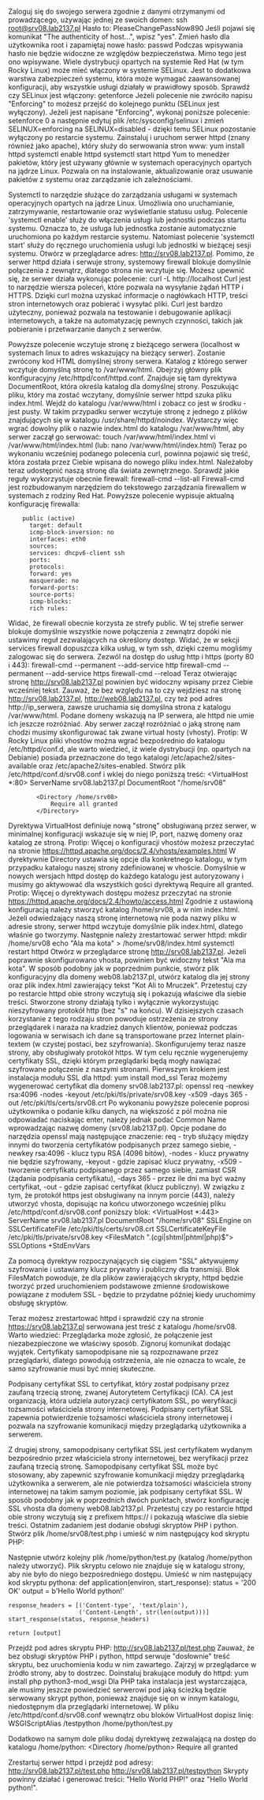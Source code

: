 Zaloguj się do swojego serwera zgodnie z danymi otrzymanymi od prowadzącego, używając jednej ze swoich domen:
ssh root@srv08.lab2137.pl
Hasło to: PleaseChangePassNow890
Jeśli pojawi się komunikat "The authenticity of host...", wpisz "yes".
Zmień hasło dla użytkownika root i zapamiętaj nowe hasło:
passwd
Podczas wpisywania hasło nie będzie widoczne ze względów bezpieczeństwa. Mimo tego jest ono wpisywane.
Wiele dystrybucji opartych na systemie Red Hat (w tym Rocky Linux) może mieć włączony w systemie SELinux. Jest to dodatkowa warstwa zabezpieczeń systemu, która może wymagać zaawansowanej konfiguracji, aby wszystkie usługi działały w prawidłowy sposób. Sprawdź czy SELinux jest włączony:
getenforce
Jeżeli polecenie nie zwróciło napisu "Enforcing" to możesz przejść do kolejnego punktu (SELinux jest wyłączony). Jeżeli jest napisane "Enforcing", wykonaj poniższe polecenie:
setenforce 0
a następnie edytuj plik /etc/sysconfig/selinux i zmień SELINUX=enforcing na SELINUX=disabled - dzięki temu SELinux pozostanie wyłączony po restarcie systemu.
Zainstaluj i uruchom serwer httpd (znany również jako apache), który służy do serwowania stron www:
yum install httpd
systemctl enable httpd
systemctl start httpd
Yum to menedżer pakietów, który jest używany głównie w systemach operacyjnych opartych na jądrze Linux. Pozwala on na instalowanie, aktualizowanie oraz usuwanie pakietów z systemu oraz zarządzanie ich zależnościami.

Systemctl to narzędzie służące do zarządzania usługami w systemach operacyjnych opartych na jądrze Linux. Umożliwia ono uruchamianie, zatrzymywanie, restartowanie oraz wyświetlanie statusu usług. Polecenie 'systemctl enable' służy do włączenia usługi lub jednostki podczas startu systemu. Oznacza to, że usługa lub jednostka zostanie automatycznie uruchomiona po każdym restarcie systemu. Natomiast polecenie 'systemctl start' służy do ręcznego uruchomienia usługi lub jednostki w bieżącej sesji systemu.
Otwórz w przeglądarce adres: http://srv08.lab2137.pl. Pomimo, że serwer httpd działa i serwuje strony, systemowy firewall blokuje domyślnie połączenia z zewnątrz, dlatego strona nie wczytuje się. Możesz upewnić się, że serwer działa wykonując polecenie:
curl -L http://localhost
Curl jest to narzędzie wiersza poleceń, które pozwala na wysyłanie żądań HTTP i HTTPS. Dzięki curl można uzyskać informacje o nagłówkach HTTP, treści stron internetowych oraz pobierać i wysyłać pliki. Curl jest bardzo użyteczny, ponieważ pozwala na testowanie i debugowanie aplikacji internetowych, a także na automatyzację pewnych czynności, takich jak pobieranie i przetwarzanie danych z serwerów.

Powyższe polecenie wczytuje stronę z bieżącego serwera (localhost w systemach linux to adres wskazujący na bieżący serwer). Zostanie zwrócony kod HTML domyślnej strony serwera.
Katalog z którego serwer wczytuje domyślną stronę to /var/www/html. Obejrzyj główny plik konfiguracyjny /etc/httpd/conf/httpd.conf. Znajduje się tam dyrektywa DocumentRoot, która określa katalog dla domyślnej strony. Poszukując pliku, który ma zostać wczytany, domyślnie serwer httpd szuka pliku index.html. Wejdź do katalogu /var/www/html i zobacz co jest w środku - jest pusty. W takim przypadku serwer wczytuje stronę z jednego z plików znajdujących się w katalogu /usr/share/httpd/noindex. Wystarczy więc wgrać dowolny plik o nazwie index.html do katalogu /var/www/html, aby serwer zaczął go serwować:
touch /var/www/html/index.html
vi /var/www/html/index.html                   (lub: nano /var/www/html/index.html)
Teraz po wykonaniu wcześniej podanego polecenia curl, powinna pojawić się treść, która została przez Ciebie wpisana do nowego pliku index.html.
Należałoby teraz udostępnić naszą stronę dla świata zewnętrznego. Sprawdź jakie reguły wykorzystuje obecnie firewall:
firewall-cmd --list-all
Firewall-cmd jest rozbudowanym narzędziem do tekstowego zarządzania firewallem w systemach z rodziny Red Hat. Powyższe polecenie wypisuje aktualną konfigurację firewalla:

        public (active)
          target: default
          icmp-block-inversion: no
          interfaces: eth0
          sources:
          services: dhcpv6-client ssh
          ports:
          protocols:
          forward: yes
          masquerade: no
          forward-ports:
          source-ports:
          icmp-blocks:
          rich rules:
        
Widać, że firewall obecnie korzysta ze strefy public. W tej strefie serwer blokuje domyślnie wszystkie nowe połączenia z zewnątrz dopóki nie ustawimy reguł zezwalających na określony dostęp. Widać, że w sekcji services firewall dopuszcza kilka usług, w tym ssh, dzięki czemu mogliśmy zalogowac się do serwera. Zezwól na dostęp do usług http i https (porty 80 i 443):
firewall-cmd --permanent --add-service http
firewall-cmd --permanent --add-service https
firewall-cmd --reload
Teraz otwierając stronę http://srv08.lab2137.pl powinien być widoczny wpisany przez Ciebie wcześniej tekst.
Zauważ, że bez względu na to czy wejdziesz na stronę http://srv08.lab2137.pl, http://web08.lab2137.pl, czy też pod adres http://ip_serwera, zawsze uruchamia się domyślna strona z katalogu /var/www/html. Podane domeny wskazują na IP serwera, ale httpd nie umie ich jeszcze rozróżniać. Aby serwer zaczął rozróżniać o jaką stronę nam chodzi musimy skonfigurować tak zwane virtual hosty (vhosty).
Protip: W Rocky Linux pliki vhostów można wgrać bezpośrednio do katalogu /etc/httpd/conf.d, ale warto wiedzieć, iż wiele dystrybucji (np. opartych na Debianie) posiada przeznaczone do tego katalogi /etc/apache2/sites-available oraz /etc/apache2/sites-enabled.
Stwórz plik /etc/httpd/conf.d/srv08.conf i wklej do niego poniższą treść:
            <VirtualHost *:80>
                ServerName srv08.lab2137.pl
                DocumentRoot "/home/srv08"
            </VirtualHost>

            <Directory /home/srv08>
                Require all granted
            </Directory>
        
Dyrektywa VirtualHost definiuje nową "stronę" obsługiwaną przez serwer, w minimalnej konfiguracji wskazuje się w niej IP, port, nazwę domeny oraz katalog ze stroną.
Protip: Więcej o konfiguracji vhostów możesz przeczytać na stronie https://httpd.apache.org/docs/2.4/vhosts/examples.html
W dyrektywnie Directory ustawia się opcje dla konkretnego katalogu, w tym przypadku katalogu naszej strony zdefiniowanej w vhoście. Domyślnie w nowych wersjach httpd dostęp do każdego katalogu jest autoryzowany i musimy go aktywować dla wszystkich gości dyrektywą Require all granted.
Protip: Więcej o dyrektywach dostępu możesz przeczytać na stronie https://httpd.apache.org/docs/2.4/howto/access.html
Zgodnie z ustawioną konfiguracją należy stworzyć katalog /home/srv08, a w nim index.html. Jeżeli odwiedzający naszą stronę internetową nie poda nazwy pliku w adresie strony, serwer httpd wczytuje domyślnie plik index.html, dlatego właśnie go tworzymy. Następnie należy zrestartować serwer httpd:
mkdir /home/srv08
echo "Ala ma kota" > /home/srv08/index.html
systemctl restart httpd
Otwórz w przeglądarce stronę http://srv08.lab2137.pl. Jeżeli poprawnie skonfigurowano vhosta, powinien być widoczny tekst "Ala ma kota".
W sposób podobny jak w poprzednim punkcie, stwórz plik konfiguracyjny dla domeny web08.lab2137.pl, utwórz katalog dla jej strony oraz plik index.html zawierający tekst "Kot Ali to Mruczek". Przetestuj czy po restarcie httpd obie strony wczytują się i pokazują właściwe dla siebie treści.
Stworzone strony działają tylko i wyłącznie wykorzystując nieszyfrowany protokół http (bez "s" na końcu). W dzisiejszych czasach korzystanie z tego rodzaju stron powoduje ostrzeżenia ze strony przeglądarek i naraża na kradzież danych klientów, ponieważ podczas logowania w serwisach ich dane są transportowane przez Internet plain-textem (w czystej postaci, bez szyfrowania). Skonfigurujemy teraz nasze strony, aby obsługiwały protokół https. W tym celu ręcznie wygenerujemy certyfikaty SSL, dzięki którym przeglądarki będą mogły nawiązać szyfrowane połączenie z naszymi stronami. Pierwszym krokiem jest instalacja modułu SSL dla httpd:
yum install mod_ssl
Teraz możemy wygenerować certyfikat dla domeny srv08.lab2137.pl:
openssl req -newkey rsa:4096 -nodes -keyout /etc/pki/tls/private/srv08.key -x509 -days 365 -out /etc/pki/tls/certs/srv08.crt
Po wykonaniu powyższe polecenie poprosi użytkownika o podanie kilku danych, na większość z pól można nie odpowiadać naciskając enter, należy jednak podać Common Name wprowadzając nazwę domeny (srv08.lab2137.pl).
Opcje podane do narzędzia openssl mają następujące znaczenie:
req - tryb służący między innymi do tworzenia certyfikatów podpisanych przez samego siebie,
-newkey rsa:4096 - klucz typu RSA (4096 bitów),
-nodes - klucz prywatny nie będzie szyfrowany,
-keyout - gdzie zapisać klucz prywatny,
-x509 - tworzenie certyfikatu podpisanego przez samego siebie, zamiast CSR (żądania podpisania certyfikatu),
-days 365 - przez ile dni ma być ważny certyfikat,
-out - gdzie zapisać certyfikat (klucz publiczny).
W związku z tym, że protokół https jest obsługiwany na innym porcie (443), należy utworzyć vhosta, dopisując na końcu utworzonego wcześniej pliku /etc/httpd/conf.d/srv08.conf poniższy blok:
        <VirtualHost *:443>
            ServerName srv08.lab2137.pl
            DocumentRoot "/home/srv08"
            SSLEngine on
            SSLCertificateFile /etc/pki/tls/certs/srv08.crt
            SSLCertificateKeyFile /etc/pki/tls/private/srv08.key
            <FilesMatch "\.(cgi|shtml|phtml|php)$">
                SSLOptions +StdEnvVars
            </FilesMatch>
        </VirtualHost>
        
Za pomocą dyrektyw rozpoczynających się ciągiem "SSL" aktywujemy szyfrowanie i ustawiamy klucz prywatny i publiczny dla transmisji. Blok FilesMatch powoduje, że dla plików zawierających skrypty, httpd będzie tworzyć przed uruchomieniem podstawowe zmienne środowiskowe powiązane z modułem SSL - będzie to przydatne później kiedy uruchomimy obsługę skryptów.

Teraz możesz zrestartować httpd i sprawdzić czy na stronie https://srv08.lab2137.pl serwowana jest treść z katalogu /home/srv08.
Warto wiedzieć: Przeglądarka może zgłosić, że połączenie jest niezabezpieczone we właściwy sposób. Zignoruj komunikat dodając wyjątek. Certyfikaty samopodpisane nie są rozpoznawane przez przeglądarki, dlatego powodują ostrzeżenia, ale nie oznacza to wcale, że samo szyfrowanie musi być mniej skuteczne.

Podpisany certyfikat SSL to certyfikat, który został podpisany przez zaufaną trzecią stronę, zwanej Autorytetem Certyfikacji (CA). CA jest organizacją, która udziela autoryzacji certyfikatom SSL, po weryfikacji tożsamości właściciela strony internetowej. Podpisany certyfikat SSL zapewnia potwierdzenie tożsamości właściciela strony internetowej i pozwala na szyfrowanie komunikacji między przeglądarką użytkownika a serwerem.

Z drugiej strony, samopodpisany certyfikat SSL jest certyfikatem wydanym bezpośrednio przez właściciela strony internetowej, bez weryfikacji przez zaufaną trzecią stronę. Samopodpisany certyfikat SSL może być stosowany, aby zapewnić szyfrowanie komunikacji między przeglądarką użytkownika a serwerem, ale nie potwierdza tożsamości właściciela strony internetowej na takim samym poziomie, jak podpisany certyfikat SSL.
W sposób podobny jak w poprzednich dwóch punktach, stwórz konfigurację SSL vhosta dla domeny web08.lab2137.pl. Przetestuj czy po restarcie httpd obie strony wczytują się z prefixem https:// i pokazują właściwe dla siebie treści.
Ostatnim zadaniem jest dodanie obsługi skryptów PHP i python. Stwórz plik /home/srv08/test.php i umieść w nim następujący kod skryptu PHP:
<?php
    print "Hello World PHP!";
?>
            
Następnie utwórz kolejny plik /home/python/test.py (katalog /home/python należy utworzyć). Plik skryptu celowo nie znajduje się w katalogu strony, aby nie było do niego bezpośredniego dostępu. Umieść w nim następujący kod skryptu pythona:
def application(environ, start_response):
    status = '200 OK'
    output = b'Hello World python!'

    response_headers = [('Content-type', 'text/plain'),
                        ('Content-Length', str(len(output)))]
    start_response(status, response_headers)

    return [output]
        
Przejdź pod adres skryptu PHP:
http://srv08.lab2137.pl/test.php
Zauważ, że bez obsługi skryptów PHP i python, httpd serwuje "dosłownie" treść skryptu, bez uruchomienia kodu w nim zawartego. Zajrzyj w przeglądarce w źródło strony, aby to dostrzec.
Doinstaluj brakujące moduły do httpd:
yum install php python3-mod_wsgi
Dla PHP taka instalacja jest wystarczająca, ale musimy jeszcze powiedzieć serwerowi pod jaką ścieżką będzie serwowany skrypt python, ponieważ znajduje się on w innym katalogu, niedostępnym dla przeglądarki internetowej. W pliku /etc/httpd/conf.d/srv08.conf wewnątrz obu bloków VirtualHost dopisz linię:
    WSGIScriptAlias /testpython /home/python/test.py
            
Dodatkowo na samym dole pliku dodaj dyrektywę zezwalającą na dostęp do katalogu /home/python:
<Directory /home/python>
    Require all granted
</Directory>
            
Zrestartuj serwer httpd i przejdź pod adresy:
http://srv08.lab2137.pl/test.php
http://srv08.lab2137.pl/testpython
Skrypty powinny działać i generować treści: "Hello World PHP!" oraz "Hello World python!".
